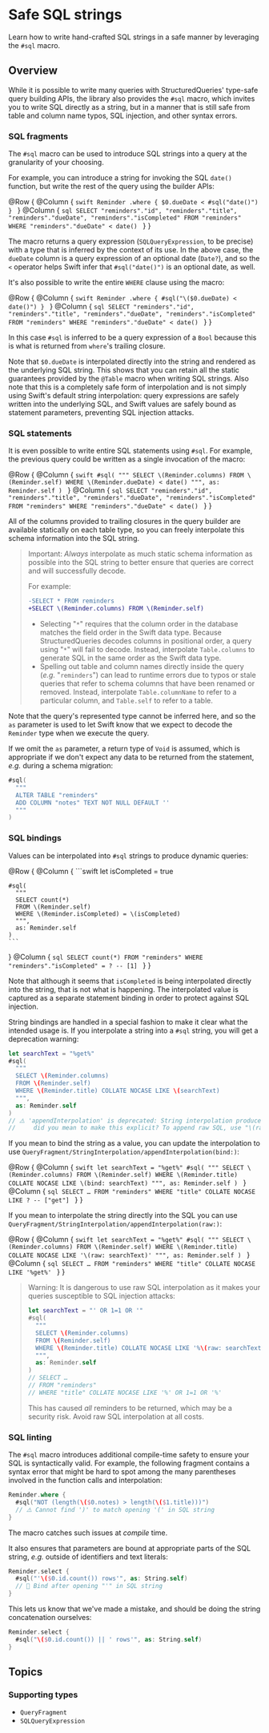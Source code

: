 # Safe SQL strings

Learn how to write hand-crafted SQL strings in a safe manner by leveraging the `#sql` macro.

## Overview

While it is possible to write many queries with StructuredQueries' type-safe query building APIs,
the library also provides the `#sql` macro, which invites you to write SQL directly as a string, but
in a manner that is still safe from table and column name typos, SQL injection, and other syntax
errors.

### SQL fragments

The `#sql` macro can be used to introduce SQL strings into a query at the granularity of your
choosing.

For example, you can introduce a string for invoking the SQL `date()` function, but write the rest
of the query using the builder APIs:

@Row {
  @Column {
    ```swift
    Reminder
      .where { $0.dueDate < #sql("date()") }
    ```
  }
  @Column {
    ```sql
    SELECT
      "reminders"."id",
      "reminders"."title",
      "reminders"."dueDate",
      "reminders"."isCompleted"
    FROM "reminders"
    WHERE "reminders"."dueDate" < date()
    ```
  }
}

The macro returns a query expression (``SQLQueryExpression``, to be precise) with a type that is
inferred by the context of its use. In the above case, the `dueDate` column is a query expression of
an optional date (`Date?`), and so the `<` operator helps Swift infer that `#sql("date()")` is an
optional date, as well.

It's also possible to write the entire `WHERE` clause using the macro:

@Row {
  @Column {
    ```swift
    Reminder
      .where { #sql("\($0.dueDate) < date()") }
    ```
  }
  @Column {
    ```sql
    SELECT
      "reminders"."id",
      "reminders"."title",
      "reminders"."dueDate",
      "reminders"."isCompleted"
    FROM "reminders"
    WHERE "reminders"."dueDate" < date()
    ```
  }
}

In this case `#sql` is inferred to be a query expression of a `Bool` because this is what is
returned from `where`'s trailing closure.

Note that `$0.dueDate` is interpolated directly into the string and rendered as the underlying SQL
string. This shows that you can retain all the static guarantees provided by the `@Table` macro when
writing SQL strings. Also note that this is a completely safe form of interpolation and is not
simply using Swift's default string interpolation: query expressions are safely written into the
underlying SQL, and Swift values are safely bound as statement parameters, preventing SQL injection
attacks.

### SQL statements

It is even possible to write entire SQL statements using `#sql`. For example, the previous query
could be written as a single invocation of the macro:

@Row {
  @Column {
    ```swift
    #sql(
      """
      SELECT \(Reminder.columns)
      FROM \(Reminder.self)
      WHERE \(Reminder.dueDate) < date()
      """,
      as: Reminder.self
    )
    ```
  }
  @Column {
    ```sql
    SELECT
      "reminders"."id",
      "reminders"."title",
      "reminders"."dueDate",
      "reminders"."isCompleted"
    FROM "reminders"
    WHERE "reminders"."dueDate" < date()
    ```
  }
}

All of the columns provided to trailing closures in the query builder are available statically on
each table type, so you can freely interpolate this schema information into the SQL string.

> Important: _Always_ interpolate as much static schema information as possible into the SQL string
> to better ensure that queries are correct and will successfully decode.
>
> For example:
>
> ```diff
> -SELECT * FROM reminders
> +SELECT \(Reminder.columns) FROM \(Reminder.self)
> ```
>
>   * Selecting "`*`" requires that the column order in the database matches the field order in the
>     Swift data type. Because StructuredQueries decodes columns in positional order, a query using
>     "`*`" will fail to decode. Instead, interpolate `Table.columns` to generate SQL in the same
>     order as the Swift data type.
>   * Spelling out table and column names directly inside the query (_e.g._ "`reminders`") can lead
>     to runtime errors due to typos or stale queries that refer to schema columns that have been
>     renamed or removed. Instead, interpolate `Table.columnName` to refer to a particular column,
>     and `Table.self` to refer to a table.

Note that the query's represented type cannot be inferred here, and so the `as` parameter is used
to let Swift know that we expect to decode the `Reminder` type when we execute the query.

If we omit the `as` parameter, a return type of `Void` is assumed, which is appropriate if we don't
expect any data to be returned from the statement, _e.g._ during a schema migration:

```swift
#sql(
  """
  ALTER TABLE "reminders"
  ADD COLUMN "notes" TEXT NOT NULL DEFAULT ''
  """
)
```

### SQL bindings

Values can be interpolated into `#sql` strings to produce dynamic queries:

@Row {
  @Column {
    ```swift
    let isCompleted = true

    #sql(
      """
      SELECT count(*)
      FROM \(Reminder.self)
      WHERE \(Reminder.isCompleted) = \(isCompleted)
      """,
      as: Reminder.self
    )
    ```
  }
  @Column {
    ```sql
    SELECT count(*)
    FROM "reminders"
    WHERE "reminders"."isCompleted" = ?
    -- [1]
    ```
  }
}

Note that although it seems that `isCompleted` is being interpolated directly into the string, that
is not what is happening. The interpolated value is captured as a separate statement binding in
order to protect against SQL injection.

String bindings are handled in a special fashion to make it clear what the intended usage is. If you
interpolate a string into a `#sql` string, you will get a deprecation warning:

```swift
let searchText = "%get%"
#sql(
  """
  SELECT \(Reminder.columns)
  FROM \(Reminder.self)
  WHERE \(Reminder.title) COLLATE NOCASE LIKE \(searchText)
  """,
  as: Reminder.self
)
// ⚠️ 'appendInterpolation' is deprecated: String interpolation produces a bind for a string value;
//     did you mean to make this explicit? To append raw SQL, use "\(raw: sqlString)".
```

If you mean to bind the string as a value, you can update the interpolation to use
``QueryFragment/StringInterpolation/appendInterpolation(bind:)``:

@Row {
  @Column {
    ```swift
    let searchText = "%get%"
    #sql(
      """
      SELECT \(Reminder.columns)
      FROM \(Reminder.self)
      WHERE \(Reminder.title) COLLATE NOCASE LIKE \(bind: searchText)
      """,
      as: Reminder.self
    )
    ```
  }
  @Column {
    ```sql
    SELECT …
    FROM "reminders"
    WHERE "title" COLLATE NOCASE LIKE ?
    -- ["get"]
    ```
  }
}

If you mean to interpolate the string directly into the SQL you can use
``QueryFragment/StringInterpolation/appendInterpolation(raw:)``:

@Row {
  @Column {
    ```swift
    let searchText = "%get%"
    #sql(
      """
      SELECT \(Reminder.columns)
      FROM \(Reminder.self)
      WHERE \(Reminder.title) COLLATE NOCASE LIKE '\(raw: searchText)'
      """,
      as: Reminder.self
    )
    ```
  }
  @Column {
    ```sql
    SELECT …
    FROM "reminders"
    WHERE "title" COLLATE NOCASE LIKE '%get%'
    ```
  }
}

> Warning: It is dangerous to use raw SQL interpolation as it makes your queries susceptible to SQL
> injection attacks:
>
> ```swift
> let searchText = "' OR 1=1 OR '"
> #sql(
>   """
>   SELECT \(Reminder.columns)
>   FROM \(Reminder.self)
>   WHERE \(Reminder.title) COLLATE NOCASE LIKE '%\(raw: searchText)%'
>   """,
>   as: Reminder.self
> )
> // SELECT …
> // FROM "reminders"
> // WHERE "title" COLLATE NOCASE LIKE '%' OR 1=1 OR '%'
> ```
>
> This has caused _all_ reminders to be returned, which may be a security risk. Avoid raw SQL
> interpolation at all costs.

### SQL linting

The `#sql` macro introduces additional compile-time safety to ensure your SQL is syntactically
valid. For example, the following fragment contains a syntax error that might be hard to spot among
the many parentheses involved in the function calls and interpolation:

```swift
Reminder.where {
  #sql("NOT (length(\($0.notes) > length(\($1.title)))")
  // ⚠️ Cannot find ')' to match opening '(' in SQL string
}
```

The macro catches such issues at _compile_ time.

It also ensures that parameters are bound at appropriate parts of the SQL string, _e.g._ outside of
identifiers and text literals:

```swift
Reminder.select {
  #sql("'\($0.id.count()) rows'", as: String.self)
  // 🛑 Bind after opening "'" in SQL string
}
```

This lets us know that we've made a mistake, and should be doing the string concatenation ourselves:

```swift
Reminder.select {
  #sql("\($0.id.count()) || ' rows'", as: String.self)
}
```

## Topics

### Supporting types

- ``QueryFragment``
- ``SQLQueryExpression``
